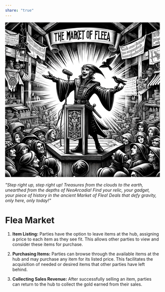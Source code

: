 ```yaml
---  
share: "true"  
---  
```

  
  
![Pasted image 20240126180046](./Pasted%20image%2020240126180046.png)  
  
*"Step right up, step right up! Treasures from the clouds to the earth, unearthed from the depths of NeoArcadia! Find your relic, your gadget, your piece of history in the ancient Market of Flea! Deals that defy gravity, only here, only today!"*  
  
# Flea Market  
  
1. **Item Listing:** Parties have the option to leave items at the hub, assigning a price to each item as they see fit. This allows other parties to view and consider these items for purchase.  
  
2. **Purchasing Items:** Parties can browse through the available items at the hub and may purchase any item for its listed price. This facilitates the acquisition of needed or desired items that other parties have left behind.  
  
3. **Collecting Sales Revenue:** After successfully selling an item, parties can return to the hub to collect the gold earned from their sales.